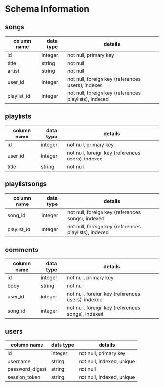 # Schema Information

## songs
column name | data type | details
------------|-----------|-----------------------
id          | integer   | not null, primary key
title       | string    | not null
artist      | string    | not null
user_id     | integer   | not null, foreign key (references users), indexed
playlist_id | integer   | not null, foreign key (references playlists), indexed
<!-- Do I need anything else for music files?  -->

## playlists
column name | data type | details
------------|-----------|-----------------------
id          | integer   | not null, primary key
user_id     | integer   | not null, foreign key (references users), indexed
title       | string    | not null

## playlistsongs

column name | data type | details
------------|-----------|-----------------------
song_id     | integer   | not null, foreign key (references songs), indexed
playlist_id | integer   | not null, foreign key (references playlists), indexed

## comments
column name | data type | details
------------|-----------|-----------------------
id          | integer   | not null, primary key
body        | string    | not null
user_id     | integer   | not null, foreign key (references users), indexed
song_id     | integer   | not null, foreign key (references songs), indexed

## users
column name     | data type | details
----------------|-----------|-----------------------
id              | integer   | not null, primary key
username        | string    | not null, indexed, unique
password_digest | string    | not null
session_token   | string    | not null, indexed, unique
